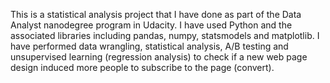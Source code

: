 This is a statistical analysis project that I have done as part of the Data Analyst nanodegree program in Udacity. I have used Python and the associated libraries including pandas, numpy, statsmodels and matplotlib. I have performed data wrangling, statistical analysis, A/B testing and unsupervised learning (regression analysis) to check if a new web page design induced more people to subscribe to the page (convert).
